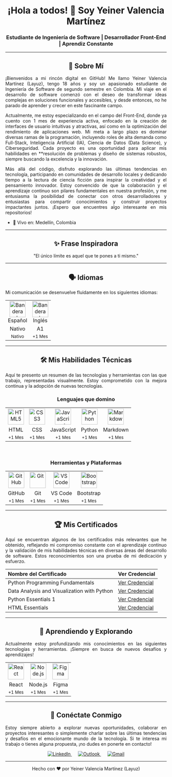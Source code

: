 <div align="justify">
  <h1 align="center">¡Hola a todos! 👋 Soy Yeiner Valencia Martínez</h1>
  <h3 align="center">Estudiante de Ingeniería de Software | Desarrollador Front-End | Aprendiz Constante</h3>

---

  <h2 align="center">🚀 Sobre Mí</h2>
  <p>
    ¡Bienvenidos a mi rincón digital en GitHub! Me llamo Yeiner Valencia Martínez (Layuz), tengo 18 años y soy un apasionado estudiante de Ingeniería de Software de segundo semestre en Colombia. Mi viaje en el desarrollo de software comenzó con el deseo de transformar ideas complejas en soluciones funcionales y accesibles, y desde entonces, no he parado de aprender y crecer en este fascinante campo.
  </p>
  <p>
    Actualmente, me estoy especializando en el campo del Front-End, donde ya cuento con 1 mes de experiencia activa, enfocado en la creación de interfaces de usuario intuitivas y atractivas, así como en la optimización del rendimiento de aplicaciones web. Mi meta a largo plazo es dominar diversas ramas de la programación, incluyendo roles de alta demanda como Full-Stack, Inteligencia Artificial (IA), Ciencia de Datos (Data Science), y Ciberseguridad. Cada proyecto es una oportunidad para aplicar mis habilidades en **resolución de problemas y diseño de sistemas robustos, siempre buscando la excelencia y la innovación.
  </p>
  <p>
    Más allá del código, disfruto explorando las últimas tendencias en tecnología, participando en comunidades de desarrollo locales y dedicando tiempo a la lectura de ciencia ficción para inspirar la creatividad y el pensamiento innovador. Estoy convencido de que la colaboración y el aprendizaje continuo son pilares fundamentales en nuestra profesión, y me entusiasma la posibilidad de conectar con otros desarrolladores y entusiastas para compartir conocimientos y construir proyectos impactantes juntos. ¡Espero que encuentres algo interesante en mis repositorios!
  </p>
  <ul>
    <li>📍 Vivo en: Medellín, Colombia</li>
  </ul>

---

  <h2 align="center">✨ Frase Inspiradora</h2>
  <p align="center">
    "El único límite es aquel que te pones a ti mismo."
  </p>

---

  <h2 align="center">🗣️ Idiomas</h2>
  <p>Mi comunicación se desenvuelve fluidamente en los siguientes idiomas:</p>
  <table align="center">
    <tr>
      <td align="center">
        <img src="https://flagcdn.com/w80/co.png" alt="Bandera de Colombia" width="50"><br>
        Español
      </td>
      <td align="center">
        <img src="https://flagcdn.com/w80/us.png" alt="Bandera de Estados Unidos" width="50"><br>
        Inglés
      </td>
    </tr>
    <tr>
      <td align="center">Nativo</td>
      <td align="center">A1</td>
    </tr>
    <tr>
      <td align="center"><small>Nativo</small></td>
      <td align="center"><small>+1 Mes</small></td>
    </tr>
  </table>

---

  <h2 align="center">🛠️ Mis Habilidades Técnicas</h2>
  <p>Aquí te presento un resumen de las tecnologías y herramientas con las que trabajo, representadas visualmente. Estoy comprometido con la mejora continua y la adopción de nuevas tecnologías.</p>

  <h3 align="center">Lenguajes que domino</h3>
  <table align="center">
    <tr>
      <td align="center">
        <a href="https://developer.mozilla.org/en-US/docs/Web/HTML" target="_blank"><img src="https://skillicons.dev/icons?i=html" alt="HTML5" width="50"></a>
      </td>
      <td align="center">
        <a href="https://developer.mozilla.org/en-US/docs/Web/CSS" target="_blank"><img src="https://skillicons.dev/icons?i=css" alt="CSS3" width="50"></a>
      </td>
      <td align="center">
        <a href="https://www.javascript.com/" target="_blank"><img src="https://skillicons.dev/icons?i=js" alt="JavaScript" width="50"></a>
      </td>
      <td align="center">
        <a href="https://www.python.org/" target="_blank"><img src="https://skillicons.dev/icons?i=python" alt="Python" width="50"></a>
      </td>
      <td align="center">
        <a href="https://www.markdownguide.org/" target="_blank"><img src="https://skillicons.dev/icons?i=md" alt="Markdown" width="50"></a>
      </td>
    </tr>
    <tr>
      <td align="center">HTML</td>
      <td align="center">CSS</td>
      <td align="center">JavaScript</td>
      <td align="center">Python</td>
      <td align="center">Markdown</td>
    </tr>
    <tr>
      <td align="center"><small>+1 Mes</small></td>
      <td align="center"><small>+1 Mes</small></td>
      <td align="center"><small>+1 Mes</small></td>
      <td align="center"><small>+1 Mes</small></td>
      <td align="center"><small>+1 Mes</small></td>
    </tr>
  </table>

  <br>

  <h3 align="center">Herramientas y Plataformas</h3>
  <table align="center">
    <tr>
      <td align="center">
        <a href="https://github.com/" target="_blank"><img src="https://skillicons.dev/icons?i=github" alt="GitHub" width="50"></a>
      </td>
      <td align="center">
        <a href="https://git-scm.com/" target="_blank"><img src="https://skillicons.dev/icons?i=git" alt="Git" width="50"></a>
      </td>
      <td align="center">
        <a href="https://code.visualstudio.com/" target="_blank"><img src="https://skillicons.dev/icons?i=vscode" alt="VS Code" width="50"></a>
      </td>
      <td align="center">
        <a href="https://getbootstrap.com/" target="_blank"><img src="https://skillicons.dev/icons?i=bootstrap" alt="Bootstrap" width="50"></a>
      </td>
    </tr>
    <tr>
      <td align="center">GitHub</td>
      <td align="center">Git</td>
      <td align="center">VS Code</td>
      <td align="center">Bootstrap</td>
    </tr>
    <tr>
      <td align="center"><small>+1 Mes</small></td>
      <td align="center"><small>+1 Mes</small></td>
      <td align="center"><small>+1 Mes</small></td>
      <td align="center"><small>+1 Mes</small></td>
    </tr>
  </table>

---

  <h2 align="center">🏆 Mis Certificados</h2>
  <p>Aquí se encuentran algunos de los certificados más relevantes que he obtenido, reflejando mi compromiso constante con el aprendizaje continuo y la validación de mis habilidades técnicas en diversas áreas del desarrollo de software. Estos reconocimientos son una prueba de mi dedicación y esfuerzo.</p>
  <table align="center">
    <thead>
      <tr>
        <th align="left">Nombre del Certificado</th>
        <th align="left">Ver Credencial</th>
      </tr>
    </thead>
    <tbody>
      <tr>
        <td>Python Programming Fundamentals</td>
        <td><a href="https://coursera.org/share/6c8b2d0bd95c4fc5aa957b2c972f2dda" target="_blank">Ver Credencial</a></td>
      </tr>
      <tr>
        <td>Data Analysis and Visualization with Python</td>
        <td><a href="https://coursera.org/share/4d1d7b2b40cc31b83c666a08bc9b884c" target="_blank">Ver Credencial</a></td>
      </tr>
      <tr>
        <td>Python Essentials 1</td>
        <td><a href="https://www.credly.com/badges/59e28d4a-c6bc-4d72-b422-27a1dbea7ba1/public_url" target="_blank">Ver Credencial</a></td>
      </tr>
      <tr>
        <td>HTML Essentials</td>
        <td><a href="https://www.credly.com/badges/e246eecf-d7cd-4ad5-83f7-c772787d7ea8/public_url" target="_blank">Ver Credencial</a></td>
      </tr>
    </tbody>
  </table>

---

  <h2 align="center">🌱 Aprendiendo y Explorando</h2>
    <p>Actualmente estoy profundizando mis conocimientos en las siguientes tecnologías y herramientas. ¡Siempre en busca de nuevos desafíos y aprendizajes!</p>
    <table align="center">
        <tr>
            <td align="center">
                <a href="https://react.dev/" target="_blank"><img src="https://skillicons.dev/icons?i=react" alt="React" width="50"></a>
            </td>
            <td align="center">
                <a href="https://nodejs.org/" target="_blank"><img src="https://skillicons.dev/icons?i=nodejs" alt="Node.js" width="50"></a>
            </td>
            <td align="center">
                <a href="https://www.figma.com/" target="_blank"><img src="https://skillicons.dev/icons?i=figma" alt="Figma" width="50"></a>
            </td>
        </tr>
        <tr>
            <td align="center">React</td>
            <td align="center">Node.js</td>
            <td align="center">Figma</td>
        </tr>
        <tr>
            <td align="center"><small>+1 Mes</small></td>
            <td align="center"><small>+1 Mes</small></td>
            <td align="center"><small>+1 Mes</small></td>
        </tr>
    </table>

---

  <h2 align="center">💬 Conéctate Conmigo</h2>
  <p>Estoy siempre abierto a explorar nuevas oportunidades, colaborar en proyectos interesantes o simplemente charlar sobre las últimas tendencias y desafíos en el emocionante mundo de la tecnología. Si te interesa mi trabajo o tienes alguna propuesta, ¡no dudes en ponerte en contacto!</p>
  <p align="center">
    <a href="https://www.linkedin.com/in/yeiner-valencia-martinez-ab5254359/" target="_blank">
      <img src="https://skillicons.dev/icons?i=linkedin" alt="LinkedIn">
    </a>
    &nbsp;&nbsp;&nbsp;&nbsp; <a href="mailto:yeinervm06@hotmail.com" target="_blank">
      <img src="https://img.shields.io/badge/Outlook-0078D4?style=for-the-badge&logo=microsoft-outlook&logoColor=white" alt="Outlook">
    </a>
    &nbsp;&nbsp;&nbsp;&nbsp; <a href="mailto:valenciamartinezyeiner@gmail.com" target="_blank">
      <img src="https://skillicons.dev/icons?i=gmail" alt="Gmail">
    </a>
  </p>

---

  <p align="center">
    Hecho con ❤️ por Yeiner Valencia Martínez (Layuz)
  </p>
</div>
